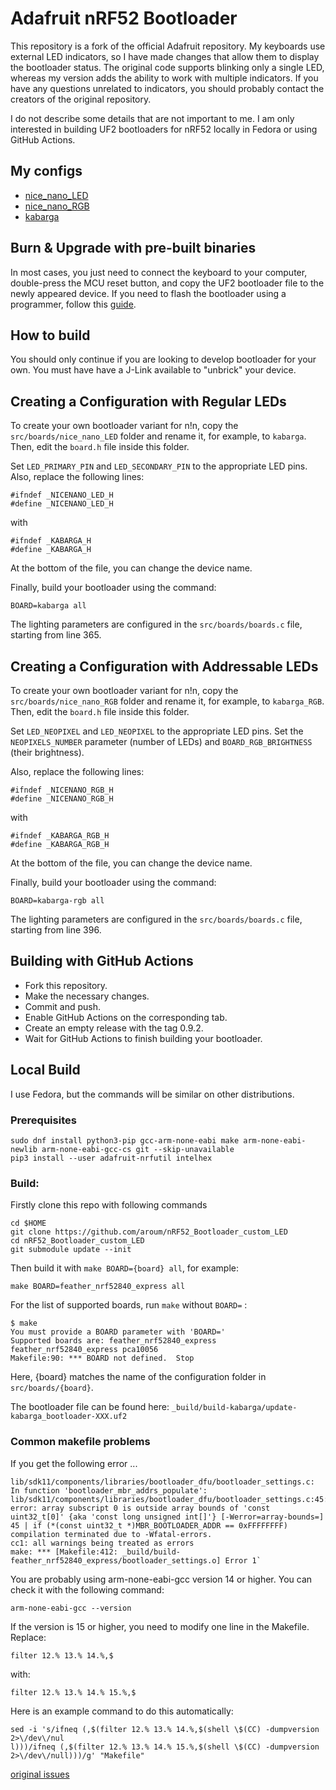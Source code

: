 # Adafruit nRF52 Bootloader

This repository is a fork of the official Adafruit repository. My keyboards use external LED indicators, so I have made changes that allow them to display the bootloader status. The original code supports blinking only a single LED, whereas my version adds the ability to work with multiple indicators. If you have any questions unrelated to indicators, you should probably contact the creators of the original repository.

I do not describe some details that are not important to me. I am only interested in building UF2 bootloaders for nRF52 locally in Fedora or using GitHub Actions.

## My configs
* [nice_nano_LED](https://github.com/aroum/nRF52_Bootloader_custom_LED/tree/master/src/boards/nice_nano_LED)
* [nice_nano_RGB](https://github.com/aroum/nRF52_Bootloader_custom_LED/tree/master/src/boards/nice_nano_RGB)
* [kabarga](https://github.com/aroum/nRF52_Bootloader_custom_LED/tree/master/src/boards/kabarga)


## Burn & Upgrade with pre-built binaries
In most cases, you just need to connect the keyboard to your computer, double-press the MCU reset button, and copy the UF2 bootloader file to the newly appeared device. If you need to flash the bootloader using a programmer, follow this [guide](https://github.com/joric/nrfmicro/wiki/Bootloader#swd-programmers).

## How to build

You should only continue if you are looking to develop bootloader for your own.
You must have have a J-Link available to "unbrick" your device.

## Creating a Configuration with Regular LEDs

To create your own bootloader variant for n!n, copy the `src/boards/nice_nano_LED` folder and rename it, for example, to `kabarga`. Then, edit the `board.h` file inside this folder.

Set `LED_PRIMARY_PIN` and `LED_SECONDARY_PIN` to the appropriate LED pins. Also, replace the following lines:

````
#ifndef _NICENANO_LED_H  
#define _NICENANO_LED_H  
````

with

```
#ifndef _KABARGA_H  
#define _KABARGA_H  
```
At the bottom of the file, you can change the device name.

Finally, build your bootloader using the command:

```BOARD=kabarga all```

The lighting parameters are configured in the `src/boards/boards.c` file, starting from line 365.

## Creating a Configuration with Addressable LEDs

To create your own bootloader variant for n!n, copy the `src/boards/nice_nano_RGB` folder and rename it, for example, to `kabarga_RGB`. Then, edit the `board.h` file inside this folder.

Set `LED_NEOPIXEL` and `LED_NEOPIXEL` to the appropriate LED pins. Set the `NEOPIXELS_NUMBER` parameter (number of LEDs) and `BOARD_RGB_BRIGHTNESS` (their brightness).

Also, replace the following lines:

```
#ifndef _NICENANO_RGB_H  
#define _NICENANO_RGB_H  
```

with

```
#ifndef _KABARGA_RGB_H  
#define _KABARGA_RGB_H  
```
At the bottom of the file, you can change the device name.

Finally, build your bootloader using the command:

```BOARD=kabarga-rgb all```

The lighting parameters are configured in the `src/boards/boards.c` file, starting from line 396.

## Building with GitHub Actions

* Fork this repository.
* Make the necessary changes.
* Commit and push.
* Enable GitHub Actions on the corresponding tab.
* Create an empty release with the tag 0.9.2.
* Wait for GitHub Actions to finish building your bootloader.

## Local Build

I use Fedora, but the commands will be similar on other distributions.

### Prerequisites

```
sudo dnf install python3-pip gcc-arm-none-eabi make arm-none-eabi-newlib arm-none-eabi-gcc-cs git --skip-unavailable    
pip3 install --user adafruit-nrfutil intelhex
```

### Build:

Firstly clone this repo with following commands

```
cd $HOME
git clone https://github.com/aroum/nRF52_Bootloader_custom_LED
cd nRF52_Bootloader_custom_LED
git submodule update --init
```

Then build it with `make BOARD={board} all`, for example:

```
make BOARD=feather_nrf52840_express all
```

For the list of supported boards, run `make` without `BOARD=` :

```
$ make
You must provide a BOARD parameter with 'BOARD='
Supported boards are: feather_nrf52840_express feather_nrf52840_express pca10056
Makefile:90: *** BOARD not defined.  Stop
```
Here, {board} matches the name of the configuration folder in `src/boards/{board}`.

The bootloader file can be found here: `_build/build-kabarga/update-kabarga_bootloader-XXX.uf2`

### Common makefile problems

If you get the following error ...

```
lib/sdk11/components/libraries/bootloader_dfu/bootloader_settings.c: In function 'bootloader_mbr_addrs_populate':
lib/sdk11/components/libraries/bootloader_dfu/bootloader_settings.c:45:7: error: array subscript 0 is outside array bounds of 'const uint32_t[0]' {aka 'const long unsigned int[]'} [-Werror=array-bounds=]
45 | if (*(const uint32_t *)MBR_BOOTLOADER_ADDR == 0xFFFFFFFF)
compilation terminated due to -Wfatal-errors.
cc1: all warnings being treated as errors
make: *** [Makefile:412: _build/build-feather_nrf52840_express/bootloader_settings.o] Error 1`
```

You are probably using arm-none-eabi-gcc version 14 or higher. You can check it with the following command:

```arm-none-eabi-gcc --version```

If the version is 15 or higher, you need to modify one line in the Makefile. Replace:

```filter 12.% 13.% 14.%,$```

with:

```filter 12.% 13.% 14.% 15.%,$```

Here is an example command to do this automatically:

```
sed -i 's/ifneq (,$(filter 12.% 13.% 14.%,$(shell \$(CC) -dumpversion 2>\/dev\/nul
l)))/ifneq (,$(filter 12.% 13.% 14.% 15.%,$(shell \$(CC) -dumpversion 2>\/dev\/null)))/g' "Makefile"
```

[original issues](https://github.com/adafruit/Adafruit_nRF52_Bootloader/issues/339)
